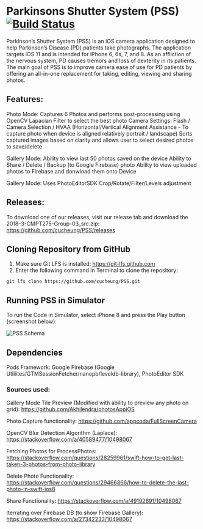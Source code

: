 # Parkinsons Shutter System (PSS) [![Build Status](https://travis-ci.org/cucheung/PSS.svg?branch=master)](https://travis-ci.org/cucheung/PSS)

Parkinson’s Shutter System (PSS) is an iOS camera application designed to help Parkinson’s Disease (PD) patients take photographs. The application targets iOS 11 and is intended for iPhone 6, 6s, 7, and 8. 
As an affliction of the nervous system, PD causes tremors and loss of dexterity in its patients. The main goal of PSS is to improve camera ease of use for PD patients by offering an all-in-one replacement for taking, editing, viewing and sharing photos.

## Features:
Photo Mode:
Captures 6 Photos and performs post-processing using OpenCV Lapacian Filter to select the best photo
Camera Settings: Flash / Camera Selection / HVAA (Horizontal/Vertical Alignment Assistance - To capture photo when device is aligned relatively portrait / landscape)
Sorts captured images based on clarity and allows user to select desired photos to save/delete

Gallery Mode:
Ability to view last 50 photos saved on the device
Ability to Share / Delete / Backup (to Google Firebase) photo
Ability to view uploaded photos to Firebase and donwload them onto Device

Gallery Mode:
Uses PhotoEditorSDK
Crop/Rotate/Filter/Levels adjustment

## Releases:

To download one of our releases, visit our release tab and download the 2018-3-CMPT275-Group-03_src.zip: https://github.com/cucheung/PSS/releases

## Cloning Repository from GitHub

1. Make sure Git LFS is installed: https://git-lfs.github.com 
2. Enter the following command in Terminal to clone the repository:
```
git lfs clone https://github.com/cucheung/PSS.git 
```

## Running PSS in Simulator

To run the Code in Simulator, select iPhone 8 and press the Play button (screenshot below):

![PSS Schema](https://i.imgur.com/FM6FdXg.png)

## Dependencies 

Pods Framework: Google Firebase (Google Utiliites/GTMSessionFetcher/nanopb/leveldb-library), PhotoEditor SDK


### Sources used:
Gallery Mode Tile Preview (Modified with ability to preview any photo on grid): https://github.com/Akhilendra/photosAppiOS

Photo Capture functionality: https://github.com/appcoda/FullScreenCamera

OpenCV Blur Detection Algorithm (Laplace): https://stackoverflow.com/a/40589477/10498067

Fetching Photos for ProcessPhotos: https://stackoverflow.com/questions/28259961/swift-how-to-get-last-taken-3-photos-from-photo-library 

Delete Photo Functionality: https://stackoverflow.com/questions/29466866/how-to-delete-the-last-photo-in-swift-ios8 

Share Functionality: https://stackoverflow.com/a/49192691/10498067

Iterrating over Firebase DB (to show Firebase Gallery): https://stackoverflow.com/a/27342233/10498067
